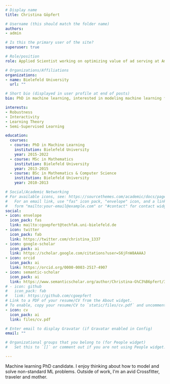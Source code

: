 ```yaml
---
# Display name
title: Christina Göpfert

# Username (this should match the folder name)
authors:
- admin

# Is this the primary user of the site?
superuser: true

# Role/position
role: Applied Scientist working on optimizing value of ad serving at Amazon

# Organizations/Affiliations
organizations:
- name: Bielefeld University
  url: ""

# Short bio (displayed in user profile at end of posts)
bio: PhD in machine learning, interested in modeling machine learning for non-standard settings such as semi-supervision, robustness, explanability and interaction.

interests:
- Robustness
- Interactivity
- Learning Theory
- Semi-Supervised Learning

education:
  courses:
  - course: PhD in Machine Learning
    institution: Bielefeld University
    year: 2015-2022
  - course: MSc in Mathematics
    institution: Bielefeld University
    year: 2013-2015
  - course: BSc in Mathematics & Computer Science
    institution: Bielefeld University
    year: 2010-2013

# Social/Academic Networking
# For available icons, see: https://sourcethemes.com/academic/docs/page-builder/#icons
#   For an email link, use "fas" icon pack, "envelope" icon, and a link in the
#   form "mailto:your-email@example.com" or "#contact" for contact widget.
social:
- icon: envelope
  icon_pack: fas
  link: mailto:cgoepfert@techfak.uni-bielefeld.de
- icon: twitter
  icon_pack: fab
  link: https://twitter.com/christina_1337
- icon: google-scholar
  icon_pack: ai
  link: https://scholar.google.com/citations?user=S6jFnW8AAAAJ
- icon: orcid
  icon_pack: ai
  link: https://orcid.org/0000-0003-2517-4907
- icon: semantic-scholar
  icon_pack: ai
  link: https://www.semanticscholar.org/author/Christina-G%C3%B6pfert/3448529
# - icon: github
#   icon_pack: fab
#   link: https://github.com/cgoepfert
# Link to a PDF of your resume/CV from the About widget.
# To enable, copy your resume/CV to `static/files/cv.pdf` and uncomment the lines below.
- icon: cv
  icon_pack: ai
  link: files/cv.pdf

# Enter email to display Gravatar (if Gravatar enabled in Config)
email: ""

# Organizational groups that you belong to (for People widget)
#   Set this to `[]` or comment out if you are not using People widget.

---
```


Machine learning PhD candidate. I enjoy thinking about how to model and solve non-standard ML problems. Outside of work, I'm an avid Crossfitter, traveler and mother.
